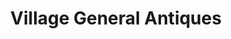---
title: "Village General Antiques"
url: /miesville/village-general-antiques/
shop: Antiquitäten
---
